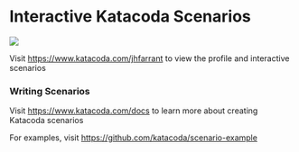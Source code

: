 # Interactive Katacoda Scenarios

[![](http://shields.katacoda.com/katacoda/jhfarrant/count.svg)](https://www.katacoda.com/jhfarrant "Get your profile on Katacoda.com")

Visit https://www.katacoda.com/jhfarrant to view the profile and interactive scenarios

### Writing Scenarios
Visit https://www.katacoda.com/docs to learn more about creating Katacoda scenarios

For examples, visit https://github.com/katacoda/scenario-example
